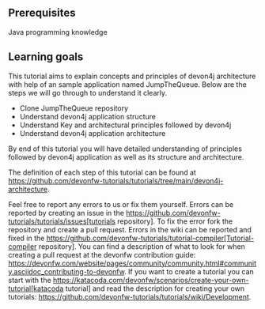 ## Prerequisites

Java programming knowledge

## Learning goals

This tutorial aims to explain concepts and principles of devon4j architecture with help of an sample application named JumpTheQueue. Below are the steps we will go through to understand it clearly.

* Clone JumpTheQueue repository
* Understand devon4j application structure 
* Understand Key and architectural principles followed by devon4j
* Understand devon4j application architecture

By end of this tutorial you will have detailed understanding of principles followed by devon4j application as well as its structure and architecture. 




The definition of each step of this tutorial can be found at https://github.com/devonfw-tutorials/tutorials/tree/main/devon4j-architecture. 

Feel free to report any errors to us or fix them yourself. Errors can be reported by creating an issue in the https://github.com/devonfw-tutorials/tutorials/issues[tutorials repository]. To fix the error fork the repository and create a pull request. Errors in the wiki can be reported and fixed in the https://github.com/devonfw-tutorials/tutorial-compiler[Tutorial-compiler repository].
You can find a description of what to look for when creating a pull request at the devonfw contribution guide: https://devonfw.com/website/pages/community/community.html#community.asciidoc_contributing-to-devonfw. If you want to create a tutorial you can start with the https://katacoda.com/devonfw/scenarios/create-your-own-tutorial[katacoda tutorial] and read the description for creating your own tutorials: https://github.com/devonfw-tutorials/tutorials/wiki/Development.
